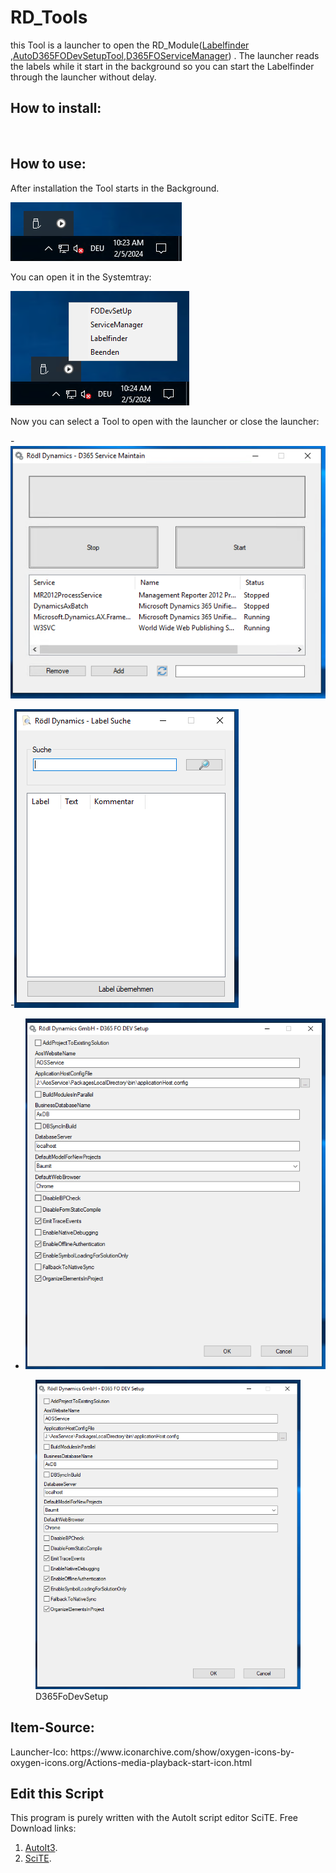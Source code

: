 <h1>RD_Tools</h1>

this Tool is a launcher to open the RD_Module([Labelfinder](https://github.com/roedl-dynamics/RDD-Labelfinder) ,[AutoD365FODevSetupTool](https://github.com/roedl-dynamics/AutoD365FODevSetupTool),[D365FOServiceManager](https://github.com/roedl-dynamics/D365FOServiceManager))
 .
The launcher reads the labels while it start in the background so you can start the Labelfinder through the launcher without delay.
 

<h2>How to install:  </h2> 
<br>
<h2>How to use:</h2>
After installation the Tool starts in the Background.<br>

![image](https://github.com/roedl-dynamics/RD_Tools/blob/main/RD-Tools_ImTray.PNG) <br>

You can open it in the Systemtray: <br>

![image](https://github.com/roedl-dynamics/RD_Tools/blob/main/RD-Tools_ge%C3%B6ffnet.PNG) <br>

Now you can select a Tool to open with the launcher or close the launcher: 

-![image](https://github.com/roedl-dynamics/RD_Tools/blob/main/ServiceManager_geoeffnet.PNG) 


-![image](https://github.com/roedl-dynamics/RD_Tools/blob/main/Labelfinder_geoeffnet.PNG) 


- ![image](https://github.com/roedl-dynamics/RD_Tools/blob/main/D365FODevSetup_geoeffnet.PNG)


<figure>
    <img src="https://github.com/roedl-dynamics/RD_Tools/blob/main/D365FODevSetup_geoeffnet.PNG" alt="Alternativer Text für das Bild">
    <figcaption>D365FoDevSetup</figcaption>
</figure>

                                                                                         




<h2>Item-Source:</h2>
Launcher-Ico: https://www.iconarchive.com/show/oxygen-icons-by-oxygen-icons.org/Actions-media-playback-start-icon.html


<h2>Edit this Script </h2>

This program is purely written with the AutoIt script editor SciTE.
Free Download links: 
1.  [AutoIt3](https://www.autoitscript.com/site/autoit/downloads/).
2.	[SciTE](https://www.autoitscript.com/site/autoit-script-editor/downloads/).
